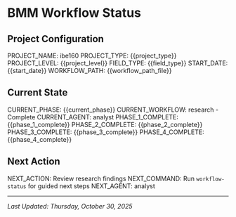 # BMM Workflow Status

## Project Configuration

PROJECT_NAME: ibe160
PROJECT_TYPE: {{project_type}}
PROJECT_LEVEL: {{project_level}}
FIELD_TYPE: {{field_type}}
START_DATE: {{start_date}}
WORKFLOW_PATH: {{workflow_path_file}}

## Current State

CURRENT_PHASE: {{current_phase}}
CURRENT_WORKFLOW: research - Complete
CURRENT_AGENT: analyst
PHASE_1_COMPLETE: {{phase_1_complete}}
PHASE_2_COMPLETE: {{phase_2_complete}}
PHASE_3_COMPLETE: {{phase_3_complete}}
PHASE_4_COMPLETE: {{phase_4_complete}}

## Next Action

NEXT_ACTION: Review research findings
NEXT_COMMAND: Run `workflow-status` for guided next steps
NEXT_AGENT: analyst

---

_Last Updated: Thursday, October 30, 2025_